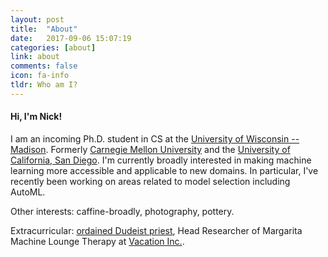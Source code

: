 ```yaml
---
layout: post
title:  "About"
date:   2017-09-06 15:07:19
categories: [about]
link: about
comments: false
icon: fa-info
tldr: Who am I?
---
```

#### Hi, I'm Nick!

I am an incoming Ph.D. student in CS at the [University of Wisconsin -- Madison][wisc]. Formerly [Carnegie Mellon University][cmu] and the [University of California, San Diego][ucsd]. I'm currently broadly interested in making machine learning more accessible and applicable to new domains. In particular, I've recently been working on areas related to model selection including AutoML. 

Other interests: caffine-broadly, photography, pottery. 

Extracurricular: [ordained Dudeist priest][dude], Head Researcher of Margarita Machine Lounge Therapy at [Vacation Inc.][vacation]. 

<!--DnD class (homebrew rules): `Wizard/Bard/Cobbler` hybrid.  -->
<!--"`My key to dealing with stress is simple:` `just stay cool and stay focused.`" -Ashton Eaton (cheesy quote courtesy of the first Google search result for 'cool quotes').-->

<!-- Looking to be a more stealthy internetgoer? [Consider opting out of Google Analytics.][analytics] -->
<!--more-->

[ucsd]: https://ucsd.edu/
[cmu]: https://www.cmu.edu/
[wisc]: https://www.cs.wisc.edu
[vacation]: https://www.vacation.inc
[dude]: https://dudeism.com
[unifyid]: https://unify.id/
[amazonai]: https://aws.amazon.com/
[teradata]: http://www.teradata.com/
[cottrell]: http://cseweb.ucsd.edu/groups/guru/
[comeback]: https://the-comeback-community.appspot.com/
[dsc]: http://dsc.ucsd.edu/
[tesc]: http://tesc.ucsd.edu/
[ds3]: http://ds3.ucsd.edu/
[tbp]: http://tbp.ucsd.edu/
[contact]: /#contact
[NeurIPS]: http://papers.nips.cc/paper/7651-learning-from-discriminative-feature-feedback.pdf
[CRA]: https://cra.org/about/awards/outstanding-undergraduate-researcher-award/#2019
[analytics]: https://support.google.com/analytics/answer/181881?hl=en
